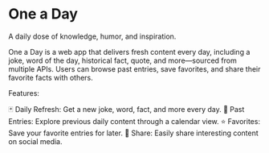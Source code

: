 # One a Day
A daily dose of knowledge, humor, and inspiration.

One a Day is a web app that delivers fresh content every day, including a joke, word of the day, historical fact, quote, and more—sourced from multiple APIs. Users can browse past entries, save favorites, and share their favorite facts with others.

Features:

🃏 Daily Refresh: Get a new joke, word, fact, and more every day.
📅 Past Entries: Explore previous daily content through a calendar view.
⭐ Favorites: Save your favorite entries for later.
🔗 Share: Easily share interesting content on social media.